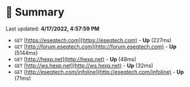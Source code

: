 # 📖 Summary
Last updated: **4/17/2022, 4:57:59 PM**

- `GET` [https://eseqtech.com](https://eseqtech.com) - **Up** (227ms)
- `GET` [http://forum.eseqtech.com](http://forum.eseqtech.com) - **Up** (5144ms)
- `GET` [http://hexp.net](http://hexp.net) - **Up** (48ms)
- `GET` [http://ws.hexp.net](http://ws.hexp.net) - **Up** (32ms)
- `GET` [http://eseqtech.com/infoline](http://eseqtech.com/infoline) - **Up** (71ms)
